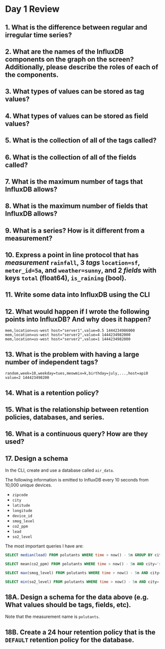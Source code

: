 # Day 1 Review

## 1. What is the difference between regular and irregular time series?

## 2. What are the names of the InfluxDB components on the graph on the screen? Additionally, please describe the roles of each of the components.

## 3. What types of values can be stored as tag values?

## 4. What types of values can be stored as field values?

## 5. What is the collection of all of the tags called?

## 6. What is the collection of all of the fields called?

## 7. What is the maximum number of tags that InfluxDB allows?

## 8. What is the maximum number of fields that InfluxDB allows?

## 9. What is a series? How is it different from a measurement?

## 10. Express a point in line protocol that has *measurement* `rainfall`, 3 *tags* `location=sf`, `meter_id=5a`, and `weather=sunny`, and 2 *fields* with keys `total` (float64), `is_raining` (bool).

## 11. Write some data into InfluxDB using the CLI

## 12. What would happen if I wrote the following points into InfluxDB? And why does it happen?
```
mem,location=us-west host="server1",value=0.5 1444234986000
mem,location=us-west host="server2",value=4 1444234982000
mem,location=us-west host="server2",value=1 1444234982000
```

## 13. What is the problem with having a large number of independent tags?

```
random,week=10,weekday=tues,meowmix=k,birthday=july,...,host=api0 value=2 144423498200
```
## 14. What is a retention policy?

## 15. What is the relationship between retention policies, databases, and series.

## 16. What is a continuous query? How are they used?

## 17. Design a schema

In the CLI, create and use a database called `air_data`.

The following information is emitted to InfluxDB every 10 seconds from 10,000 unique devices.

* `zipcode`
* `city`
* `latitude`
* `longitude`
* `device_id`
* `smog_level`
* `co2_ppm`
* `lead`
* `so2_level`

The most important queries I have are:

```sql
SELECT median(lead) FROM polutants WHERE time > now() - 5m GROUP BY city

SELECT mean(co2_ppm) FROM polutants WHERE time > now() - 5m AND city='sf' GROUP BY device_id

SELECT max(smog_level) FROM polutants WHERE time > now() - 5m AND city='nyc' GROUP BY zipcode

SELECT min(so2_level) FROM polutants WHERE time > now() - 5m AND city='nyc' GROUP BY zipcode
```

## 18A. Design a schema for the data above (e.g. What values should be tags, fields, etc).
Note that the measurement name is `polutants`.

## 18B. Create a 24 hour retention policy that is the `DEFAULT` retention policy for the database.

